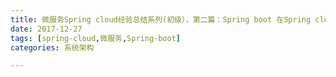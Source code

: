 ```yaml
---
title: 微服务Spring cloud经验总结系列(初级），第二篇：Spring boot 在Spring cloud下的通用配置
date: 2017-12-27
tags: [spring-cloud,微服务,Spring-boot]
categories: 系统架构

---
```

